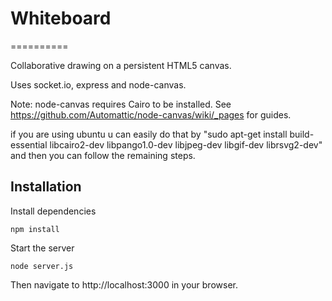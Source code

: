 # Whiteboard
==========

Collaborative drawing on a persistent HTML5 canvas.

Uses socket.io, express and node-canvas.

Note: node-canvas requires Cairo to be installed. See https://github.com/Automattic/node-canvas/wiki/_pages for guides.

if you are using ubuntu u can easily do that by "sudo apt-get install build-essential libcairo2-dev libpango1.0-dev libjpeg-dev libgif-dev librsvg2-dev"
and then you can follow the remaining steps.


Installation
------------
Install dependencies

    npm install
    
Start the server

    node server.js
  
Then navigate to http://localhost:3000 in your browser.
